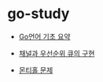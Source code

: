 # go-study

* [Go언어 기초 요약](./golang-basic/README.md)
* [채널과 우선순위 큐의 구현](./priority-queue/README.md)

* [몬티홀 문제](./monty-hall/README.md)
